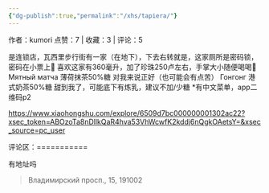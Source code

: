 ```yaml
---
{"dg-publish":true,"permalink":"/xhs/tapiera/"}
---
```


作者：kumori
点赞：7   |   收藏：3   |   评论：5

是连锁店，瓦西里步行街有一家（在地下），下去右转就是，这家厕所是密码锁，密码在小票上🤣
喜欢这家有360毫升，加了珍珠250卢左右，手掌大小随便喝喝🥳
Мятный матча 薄荷抹茶50%糖 对我来说正好（也可能会有点苦）
Гонгонг 港式奶茶50%糖 甜到我了，可能底下有炼乳，建议不加/少糖
*有中文菜单，app二维码p2

https://www.xiaohongshu.com/explore/6509d7bc000000001302ac22?xsec_token=ABOzoTa8nDllkQaR4hva53VhWcwfK2kddj6nQgkOAetsY=&xsec_source=pc_user

评论区：===========

有地址吗

> Владимирский просп., 15, 191002